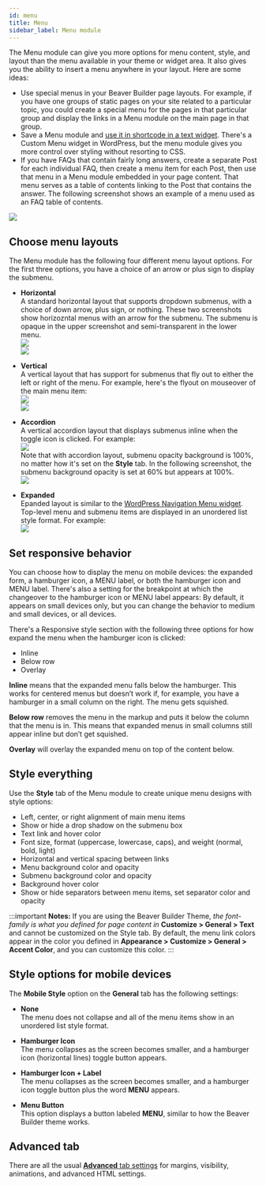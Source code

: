 ```yaml
---
id: menu
title: Menu
sidebar_label: Menu module
---
```


The Menu module can give you more options for menu content, style, and layout
than the menu available in your theme or widget area. It also gives you the
ability to insert a menu anywhere in your layout. Here are some ideas:

  * Use special menus in your Beaver Builder page layouts. For example, if you have one groups of static pages on your site related to a particular topic, you could create a special menu for the pages in that particular group and display the links in a Menu module on the main page in that group.
  * Save a Menu module and [use it in shortcode in a text widget](/beaver-builder/advanced-builder-techniques/shortcodes/use-shortcodes-in-your-layouts.md#add-beaver-builder-shortcode-to-a-wordpress-text-widget). There's a Custom Menu widget in WordPress, but the menu module gives you more control over styling without resorting to CSS.
  * If you have FAQs that contain fairly long answers, create a separate Post for each individual FAQ, then create a menu item for each Post, then use that menu in a Menu module embedded in your page content. That menu serves as a table of contents linking to the Post that contains the answer. The following screenshot shows an example of a menu used as an FAQ table of contents.

![](/img/menu-module-1.jpg)

##  Choose menu layouts

The Menu module has the following four different menu layout options. For the
first three options, you have a choice of an arrow or plus sign to display the
submenu.

  * **Horizontal**  
A standard horizontal layout that supports dropdown submenus, with a choice of
down arrow, plus sign, or nothing. These two screenshots show horizozntal
menus with an arrow for the submenu. The submenu is opaque in the upper
screenshot and semi-transparent in the lower menu.  
![](/img/menu-module-2.png)  
![](/img/menu-module-3.png)

  * **Vertical**  
A vertical layout that has support for submenus that fly out to either the
left or right of the menu. For example, here's the flyout on mouseover of the
main menu item:  
![](/img/menu-module-4.png)  
![](/img/menu-module-5.png)

  * **Accordion**  
A vertical accordion layout that displays submenus inline when the toggle icon
is clicked. For example:  
![](/img/menu-module-6.png)  
Note that with accordion layout, submenu opacity background is 100%, no matter
how it's set on the **Style** tab. In the following screenshot, the submenu
background opacity is set at 60% but appears at 100%.  
![](/img/menu-module-7.png)

  * **Expanded**  
Epanded layout is similar to the [WordPress Navigation Menu widget](https://en.support.wordpress.com/widgets/navigation-menu-widget/).
Top-level menu and submenu items are displayed in an unordered list style
format. For example:  
![](/img/menu-module-8.png)

## Set responsive behavior

You can choose how to display the menu on mobile devices: the expanded form, a
hamburger icon, a MENU label, or both the hamburger icon and MENU label.
There's also a setting for the breakpoint at which the changeover to the
hamburger icon or MENU label appears: By default, it appears on small devices
only, but you can change the behavior to medium and small devices, or all
devices.

There's a Responsive style section with the following three options for how
expand the menu when the hamburger icon is clicked:

  * Inline
  * Below row
  * Overlay

**Inline** means that the expanded menu falls below the hamburger. This works
for centered menus but doesn’t work if, for example, you have a hamburger in a
small column on the right. The menu gets squished.

**Below row** removes the menu in the markup and puts it below the column that
the menu is in. This means that expanded menus in small columns still appear
inline but don’t get squished.

**Overlay** will overlay the expanded menu on top of the content below.

## Style everything

Use the **Style** tab of the Menu module to create unique menu designs with
style options:

  * Left, center, or right alignment of main menu items
  * Show or hide a drop shadow on the submenu box
  * Text link and hover color
  * Font size, format (uppercase, lowercase, caps), and weight (normal, bold, light)
  * Horizontal and vertical spacing between links
  * Menu background color and opacity
  * Submenu background color and opacity
  * Background hover color
  * Show or hide separators between menu items, set separator color and opacity

:::important **Notes:**
If you are using the Beaver Builder Theme, _the font-family is what
you defined for page content in_ **Customize > General > Text** and cannot be
customized on the Style tab. By default, the menu link colors appear in the
color you defined in **Appearance > Customize > General > Accent Color**, and
you can customize this color.
:::

## Style options for mobile devices

The **Mobile Style** option on the **General** tab has the following settings:

  * **None**  
The menu does not collapse and all of the menu items show in an unordered
list style format.

  * **Hamburger Icon**  
The menu collapses as the screen becomes smaller, and a hamburger icon
(horizontal lines) toggle button appears.

  * **Hamburger Icon + Label**  
The menu collapses as the screen becomes smaller, and a hamburger icon toggle
button plus the word **MENU** appears.

  * **Menu Button**  
This option displays a button labeled **MENU**, similar to how the Beaver
Builder theme works.

## Advanced tab

There are all the usual [**Advanced** tab settings](/beaver-builder/layouts/advanced-tab-rows-columns-modules.md) for margins, visibility, animations, and advanced HTML settings.


